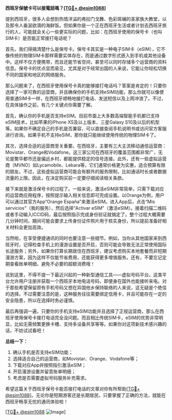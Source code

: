 **西班牙保號卡可以接電話嗎？[[TG💪+ @esim1088](https://t.me/s/esim1088)]**

提到西班牙，很多人会想到热情洋溢的弗拉门戈舞、色彩斑斓的圣家族大教堂，以及那令人垂涎欲滴的海鲜饭。但如果你是一个正在西班牙生活或者计划去西班牙旅行的人，可能就会关心一些更实际的问题，比如：在西班牙使用的保号卡（也叫SIM卡）是否能正常接打电话呢？

首先，我们得搞清楚什么是保号卡。保号卡其实是一种电子SIM卡（eSIM），它不像传统的物理SIM卡那样需要实体存在，而是通过数字形式嵌入到手机或其他设备中。这样不仅方便携带，而且还能节省空间，甚至可以同时存储多个运营商的资料信息。保号卡的优点显而易见，尤其是对于经常出国的人来说，它能让你轻松切换不同的国家和地区的网络服务。

那么问题来了，在西班牙使用保号卡真的能够接打电话吗？答案是肯定的！只要你选择了一家可靠的运营商，并且确保你的手机支持eSIM功能，那么你就可以像使用普通SIM卡一样，在西班牙顺畅地接打电话、发送短信以及上网冲浪了。不过，在具体操作之前，有几个关键点你需要了解。

首先，确认你的手机是否支持eSIM。目前市面上大多数高端智能手机都已支持eSIM技术，比如苹果的iPhone XS及以上版本、三星Galaxy S10及以后的机型等。如果你不确定自己的手机是否兼容，可以直接查阅手机说明书或访问官方客服进行咨询。如果手机不支持eSIM，那你就只能继续使用传统的物理SIM卡了。

其次，选择合适的运营商至关重要。在西班牙，主要有三大主流移动通信运营商：Movistar、Orange和Vodafone。这三家公司在西班牙的覆盖范围都非常广，无论是繁华都市还是偏远乡村，都能提供稳定的信号连接。此外，还有一些虚拟运营商（MVNO）如Lycamobile、Lebara等，它们通常价格更为实惠，适合预算有限的朋友。不过，这些虚拟运营商可能会有额外的服务限制，比如通话时长或者数据流量的上限。因此，在决定购买前一定要仔细阅读相关条款。

接下来就是激活保号卡的过程了。一般来说，激活eSIM非常简单，只需下载对应的运营商应用程序，按照提示输入相关信息即可完成设置。以Orange为例，用户可以通过其官方App“Orange España”来激活eSIM。进入App后，点击“Mis servicios”（我的服务），然后选择“Activar eSIM”（激活eSIM）。接着扫描二维码或者手动输入ICCID码，最后按照指示完成身份验证就搞定了。整个过程大概需要几分钟时间，期间可能会要求上传身份证件照片用于核实身份，所以提前准备好相关材料会更加高效。

当然啦，在享受便捷通讯的同时也要注意一些细节。例如，当你从其他国家来到西班牙时，记得检查手机上的漫游设置是否开启，否则可能会导致无法正常使用国际长途服务；另外，如果你打算长期居住在西班牙，建议考虑购买本地套餐而非短期漫游方案，因为这样不仅能节省费用，还能获得更多增值服务。还有，不要忘记定期查看账单明细，避免不必要的超额消费哦！

说到这里，不得不提一下最近兴起的一种新型通信工具——虚拟号码平台。这类平台允许用户注册并获取一个西班牙本地电话号码，即便身在国外也能接听来电。对于那些希望保留原有手机号码又想在异国他乡保持联络的人来说，这无疑是个绝佳的选择。不过需要注意的是，这种服务往往需要绑定信用卡，并且可能存在一定的安全隐患，所以在选择时务必谨慎。

最后再强调一遍，只要你的手机支持eSIM功能并且选择了正规运营商，那么在西班牙使用保号卡接打电话完全没问题。而且相比传统SIM卡，eSIM的优势非常明显，比如无需频繁更换卡槽、支持多设备共享等等。如果你对这项新技术感兴趣的话，不妨试试看吧！

**总结一下：**  
1. 确认手机是否支持eSIM功能；  
2. 选择适合自己的运营商，如Movistar、Orange、Vodafone等；  
3. 下载对应App并按照指引激活eSIM；  
4. 开启漫游设置并留意账单明细；  
5. 考虑是否需要虚拟号码服务补充需求。  

希望这篇关于西班牙保号卡能否接打电话的文章对你有所帮助[[TG💪+ @esim1088](https://t.me/s/esim1088)]。无论你是短期游客还是长期居民，只要掌握了正确的方法，就能在西班牙畅享无忧的通讯体验啦！

[[TG💪+ @esim1088](https://t.me/s/esim1088) ![Image](https://i.postimg.cc/4NQfJmqS/Snipaste-2025-05-13-00-14-12.png)]